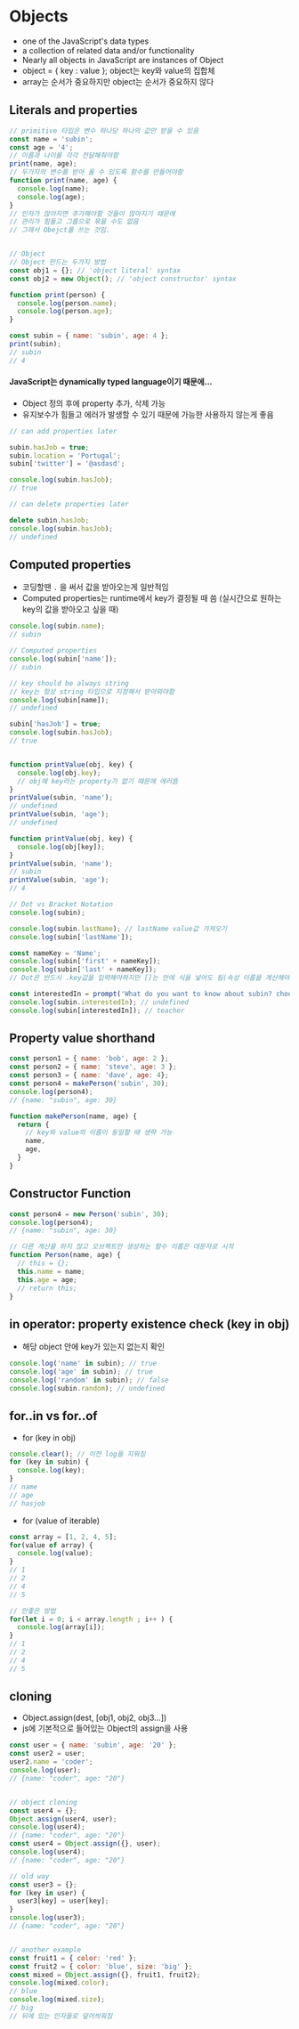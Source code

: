 # Objects

- one of the JavaScript's data types
- a collection of related data and/or functionality
- Nearly all objects in JavaScript are instances of Object
- object = { key : value }; object는 key와 value의 집합체
- array는 순서가 중요하지만 object는 순서가 중요하지 않다

## Literals and properties

```js
// primitive 타입은 변수 하나당 하나의 값만 받을 수 있음
const name = 'subin';
const age = '4';
// 이름과 나이를 각각 전달해줘야함
print(name, age);
// 두가지의 변수를 받아 올 수 있도록 함수를 만들어야함
function print(name, age) {
  console.log(name);
  console.log(age);
}
// 인자가 많아지면 추가해야할 것들이 많아지기 때문에
// 관리가 힘들고 그룹으로 묶을 수도 없음
// 그래서 Obejct를 쓰는 것임.


// Object
// Object 만드는 두가지 방법
const obj1 = {}; // 'object literal' syntax
const obj2 = new Object(); // 'object constructor' syntax

function print(person) {
  console.log(person.name);
  console.log(person.age);
}

const subin = { name: 'subin', age: 4 };
print(subin);
// subin
// 4
```

#### JavaScript는 dynamically typed language이기 때문에...

- Object 정의 후에 property 추가, 삭제 가능
- 유지보수가 힘들고 에러가 발생할 수 있기 때문에 가능한 사용하지 않는게 좋음

``` js
// can add properties later

subin.hasJob = true;
subin.location = 'Portugal';
subin['twitter'] = '@asdasd';

console.log(subin.hasJob);
// true
```

```js
// can delete properties later

delete subin.hasJob;
console.log(subin.hasJob);
// undefined
```

## Computed properties

- 코딩할땐 `.` 을 써서 값을 받아오는게 일반적임
- Computed properties는 runtime에서 key가 결정될 때 씀 (실시간으로 원하는 key의 값을 받아오고 싶을 때)

```js
console.log(subin.name);
// subin

// Computed properties
console.log(subin['name']);
// subin

// key should be always string
// key는 항상 string 타입으로 지정해서 받아와야함
console.log(subin[name]);
// undefined

subin['hasJob'] = true;
console.log(subin.hasJob);
// true


function printValue(obj, key) {
  console.log(obj.key);
  // obj에 key라는 property가 없기 때문에 에러뜸
}
printValue(subin, 'name');
// undefined
printValue(subin, 'age');
// undefined

function printValue(obj, key) {
  console.log(obj[key]);
}
printValue(subin, 'name');
// subin
printValue(subin, 'age');
// 4
```

```js
// Dot vs Bracket Notation
console.log(subin);

console.log(subin.lastName); // lastName value값 가져오기
console.log(subin['lastName']);

const nameKey = 'Name';
console.log(subin['first' + nameKey]);
console.log(subin['last' + nameKey]);
// Dot은 반드시 .key값을 입력해야하지만 []는 안에 식을 넣어도 됨(속성 이름을 계산해야할 떄 쑴)

const interestedIn = prompt('What do you want to know about subin? choose between firstName, lastName, age, job, and friends');
console.log(subin.interestedIn); // undefined
console.log(subin[interestedIn]); // teacher
```

## Property value shorthand

```js
const person1 = { name: 'bob', age: 2 };
const person2 = { name: 'steve', age: 3 };
const person3 = { name: 'dave', age: 4};
const person4 = makePerson('subin', 30);
console.log(person4);
// {name: "subin", age: 30}

function makePerson(name, age) {
  return {
    // key와 value의 이름이 동일할 때 생략 가능
    name,
    age,
  }
}
```

## Constructor Function

```js
const person4 = new Person('subin', 30);
console.log(person4);
// {name: "subin", age: 30}

// 다른 계산을 하지 않고 오브젝트만 생성하는 함수 이름은 대문자로 시작
function Person(name, age) {
  // this = {};
  this.name = name;
  this.age = age;
  // return this;
}
```

## in operator: property existence check (key in obj)

- 해당 object 안에 key가 있는지 없는지 확인

```js
console.log('name' in subin); // true
console.log('age' in subin); // true
console.log('random' in subin); // false
console.log(subin.random); // undefined
```

## for..in vs for..of

- for (key in obj)

```js
console.clear(); // 이전 log들 지워짐
for (key in subin) {
  console.log(key);
}
// name
// age
// hasjob
```

- for (value of iterable)

```js
const array = [1, 2, 4, 5];
for(value of array) {
  console.log(value);
}
// 1
// 2
// 4
// 5

// 안좋은 방법
for(let i = 0; i < array.length ; i++ ) {
  console.log(array[i]);
}
// 1
// 2
// 4
// 5
```

## cloning

- Object.assign(dest, [obj1, obj2, obj3...])
- js에 기본적으로 들어있는 Object의 assign을 사용

```js
const user = { name: 'subin', age: '20' };
const user2 = user;
user2.name = 'coder';
console.log(user);
// {name: "coder", age: "20"}


// object cloning
const user4 = {};
Object.assign(user4, user);
console.log(user4);
// {name: "coder", age: "20"}
const user4 = Object.assign({}, user);
console.log(user4);
// {name: "coder", age: "20"}

// old way
const user3 = {};
for (key in user) {
  user3[key] = user[key];
}
console.log(user3);
// {name: "coder", age: "20"}


// another example
const fruit1 = { color: 'red' };
const fruit2 = { color: 'blue', size: 'big' };
const mixed = Object.assign({}, fruit1, fruit2);
console.log(mixed.color);
// blue
console.log(mixed.size);
// big
// 뒤에 있는 인자들로 덮어씌워짐
```
